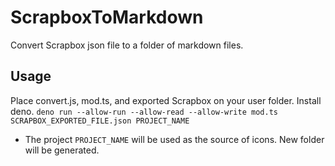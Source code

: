 # ScrapboxToMarkdown
Convert Scrapbox json file to a folder of markdown files.
## Usage
Place convert.js, mod.ts, and exported Scrapbox on your user folder.
Install deno.
`deno run --allow-run --allow-read --allow-write mod.ts SCRAPBOX_EXPORTED_FILE.json PROJECT_NAME`
- The project `PROJECT_NAME` will be used as the source of icons.
New folder will be generated.
